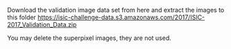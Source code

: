 Download the validation image data set from here and extract the images to this folder https://isic-challenge-data.s3.amazonaws.com/2017/ISIC-2017_Validation_Data.zip

You may delete the superpixel images, they are not used.
